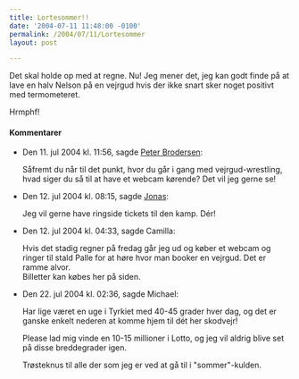 ```yaml
---
title: Lortesommer!!
date: '2004-07-11 11:48:00 -0100'
permalink: /2004/07/11/Lortesommer
layout: post

---
```

Det skal holde op med at regne. Nu! Jeg mener det, jeg kan godt finde på at lave en halv Nelson på en vejrgud hvis der ikke snart sker noget positivt med termometeret.

Hrmphf!
<div class="vintage-comments">
<h4>Kommentarer </h4>
<ul class="vintage-comments-list"><li>
<p class="comment-meta">Den <time datetime="2004-07-11T23:56:01+02:00">11. jul 2004 kl.  11:56</time>, sagde <a href="http://pe.ter.dk/">Peter Brodersen</a>:</p>
<p>Såfremt du når til det punkt, hvor du går i gang med vejrgud-wrestling, hvad siger du så til at have et webcam kørende? Det vil jeg gerne se!</p>
</li>

<li>
<p class="comment-meta">Den <time datetime="2004-07-12T08:15:48+02:00">12. jul 2004 kl.  08:15</time>, sagde <a href="http://verture.net/">Jonas</a>:</p>
<p>Jeg vil gerne have ringside tickets til den kamp. Dér!</p>
</li>

<li>
<p class="comment-meta">Den <time datetime="2004-07-12T16:33:32+02:00">12. jul 2004 kl.  04:33</time>, sagde Camilla:</p>
<p>Hvis det stadig regner på fredag går jeg ud og køber et webcam og ringer til stald Palle for at høre hvor man booker en vejrgud. Det er ramme alvor.<br />
Billetter kan købes her på siden.</p>
</li>

<li>
<p class="comment-meta">Den <time datetime="2004-07-22T02:36:27+02:00">22. jul 2004 kl.  02:36</time>, sagde Michael:</p>
<p>Har lige været en uge i Tyrkiet med 40-45 grader hver dag, og det er ganske enkelt nederen at komme hjem til dét her skodvejr!</p>
<p>Please lad mig vinde en 10-15 millioner i Lotto, og jeg vil aldrig blive set på disse breddegrader igen.</p>
<p>Trøsteknus til alle der som jeg er ved at gå til i "sommer"-kulden.</p>
</li>
</ul>
</div>
